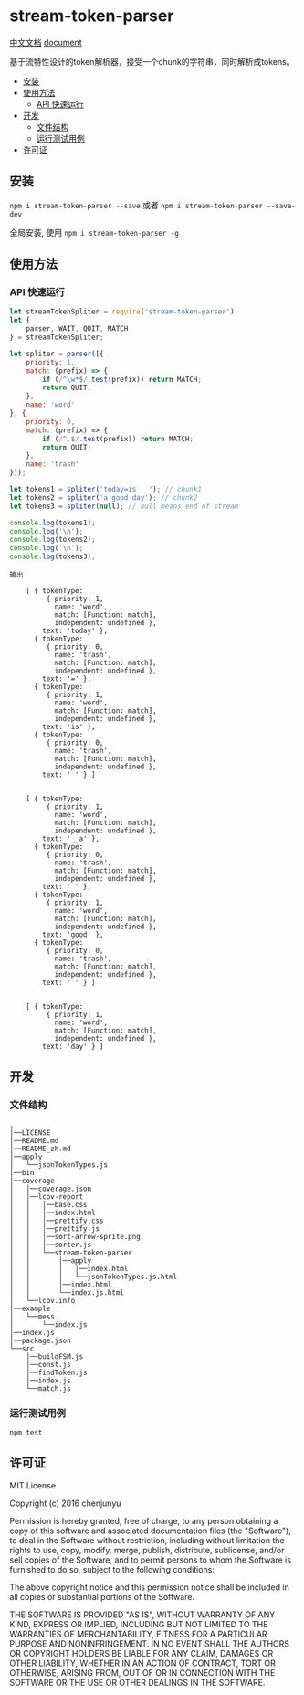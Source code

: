 # stream-token-parser

[中文文档](./README_zh.md)   [document](./README.md)

基于流特性设计的token解析器，接受一个chunk的字符串，同时解析成tokens。
- [安装](#%E5%AE%89%E8%A3%85)
- [使用方法](#%E4%BD%BF%E7%94%A8%E6%96%B9%E6%B3%95)
  * [API 快速运行](#api-%E5%BF%AB%E9%80%9F%E8%BF%90%E8%A1%8C)
- [开发](#%E5%BC%80%E5%8F%91)
  * [文件结构](#%E6%96%87%E4%BB%B6%E7%BB%93%E6%9E%84)
  * [运行测试用例](#%E8%BF%90%E8%A1%8C%E6%B5%8B%E8%AF%95%E7%94%A8%E4%BE%8B)
- [许可证](#%E8%AE%B8%E5%8F%AF%E8%AF%81)

## 安装

`npm i stream-token-parser --save` 或者 `npm i stream-token-parser --save-dev`

全局安装, 使用 `npm i stream-token-parser -g`



## 使用方法








### API 快速运行



```js
let streamTokenSpliter = require('stream-token-parser')
let {
    parser, WAIT, QUIT, MATCH
} = streamTokenSpliter;

let spliter = parser([{
    priority: 1,
    match: (prefix) => {
        if (/^\w*$/.test(prefix)) return MATCH;
        return QUIT;
    },
    name: 'word'
}, {
    priority: 0,
    match: (prefix) => {
        if (/^.$/.test(prefix)) return MATCH;
        return QUIT;
    },
    name: 'trash'
}]);

let tokens1 = spliter('today=is __'); // chunk1
let tokens2 = spliter('a good day'); // chunk2
let tokens3 = spliter(null); // null means end of stream

console.log(tokens1);
console.log('\n');
console.log(tokens2);
console.log('\n');
console.log(tokens3);
```

```
输出

    [ { tokenType: 
         { priority: 1,
           name: 'word',
           match: [Function: match],
           independent: undefined },
        text: 'today' },
      { tokenType: 
         { priority: 0,
           name: 'trash',
           match: [Function: match],
           independent: undefined },
        text: '=' },
      { tokenType: 
         { priority: 1,
           name: 'word',
           match: [Function: match],
           independent: undefined },
        text: 'is' },
      { tokenType: 
         { priority: 0,
           name: 'trash',
           match: [Function: match],
           independent: undefined },
        text: ' ' } ]
    
    
    [ { tokenType: 
         { priority: 1,
           name: 'word',
           match: [Function: match],
           independent: undefined },
        text: '__a' },
      { tokenType: 
         { priority: 0,
           name: 'trash',
           match: [Function: match],
           independent: undefined },
        text: ' ' },
      { tokenType: 
         { priority: 1,
           name: 'word',
           match: [Function: match],
           independent: undefined },
        text: 'good' },
      { tokenType: 
         { priority: 0,
           name: 'trash',
           match: [Function: match],
           independent: undefined },
        text: ' ' } ]
    
    
    [ { tokenType: 
         { priority: 1,
           name: 'word',
           match: [Function: match],
           independent: undefined },
        text: 'day' } ]

```


## 开发

### 文件结构

```
.    
│──LICENSE    
│──README.md    
│──README_zh.md    
│──apply    
│   └──jsonTokenTypes.js    
│──bin    
│──coverage    
│   │──coverage.json    
│   │──lcov-report    
│   │   │──base.css    
│   │   │──index.html    
│   │   │──prettify.css    
│   │   │──prettify.js    
│   │   │──sort-arrow-sprite.png    
│   │   │──sorter.js    
│   │   └──stream-token-parser    
│   │       │──apply    
│   │       │   │──index.html    
│   │       │   └──jsonTokenTypes.js.html    
│   │       │──index.html    
│   │       └──index.js.html    
│   └──lcov.info    
│──example    
│   └──mess    
│       └──index.js    
│──index.js    
│──package.json    
└──src    
    │──buildFSM.js    
    │──const.js    
    │──findToken.js    
    │──index.js    
    └──match.js     
```


### 运行测试用例

`npm test`

## 许可证

MIT License

Copyright (c) 2016 chenjunyu

Permission is hereby granted, free of charge, to any person obtaining a copy
of this software and associated documentation files (the "Software"), to deal
in the Software without restriction, including without limitation the rights
to use, copy, modify, merge, publish, distribute, sublicense, and/or sell
copies of the Software, and to permit persons to whom the Software is
furnished to do so, subject to the following conditions:

The above copyright notice and this permission notice shall be included in all
copies or substantial portions of the Software.

THE SOFTWARE IS PROVIDED "AS IS", WITHOUT WARRANTY OF ANY KIND, EXPRESS OR
IMPLIED, INCLUDING BUT NOT LIMITED TO THE WARRANTIES OF MERCHANTABILITY,
FITNESS FOR A PARTICULAR PURPOSE AND NONINFRINGEMENT. IN NO EVENT SHALL THE
AUTHORS OR COPYRIGHT HOLDERS BE LIABLE FOR ANY CLAIM, DAMAGES OR OTHER
LIABILITY, WHETHER IN AN ACTION OF CONTRACT, TORT OR OTHERWISE, ARISING FROM,
OUT OF OR IN CONNECTION WITH THE SOFTWARE OR THE USE OR OTHER DEALINGS IN THE
SOFTWARE.
